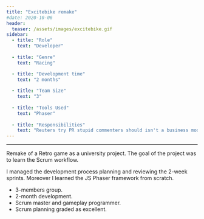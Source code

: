 ```yaml
---
title: "Excitebike remake"
#date: 2020-10-06
header:
  teaser: /assets/images/excitebike.gif
sidebar:
  - title: "Role"
    text: "Developer"
  
  - title: "Genre"
    text: "Racing"

  - title: "Development time"
    text: "2 months"
   
  - title: "Team Size"
    text: "3"
  
  - title: "Tools Used"
    text: "Phaser"
 
  - title: "Responsibilities"
    text: "Reuters try PR stupid commenters should isn't a business model"
---
```

---
Remake of a Retro game as a university project. The goal of the project was to learn the Scrum workflow. 

I managed the development process planning and reviewing the 2-week sprints. Moreover I learned the JS Phaser framework from scratch.

- 3-members group.
- 2-month development.
- Scrum master and gameplay programmer.
- Scrum planning graded as excellent.